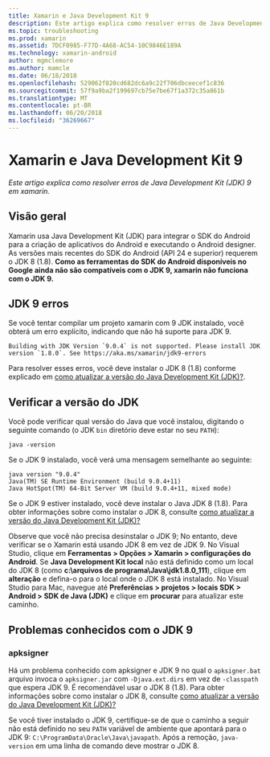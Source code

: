 ```yaml
---
title: Xamarin e Java Development Kit 9
description: Este artigo explica como resolver erros de Java Development Kit (JDK) 9 em xamarin.
ms.topic: troubleshooting
ms.prod: xamarin
ms.assetid: 7DCF0985-F77D-4A68-AC54-10C9846E189A
ms.technology: xamarin-android
author: mgmclemore
ms.author: mamcle
ms.date: 06/18/2018
ms.openlocfilehash: 529062f820cd682dc6a9c22f706dbceecef1c836
ms.sourcegitcommit: 57f9a9ba2f199697cb75e7be67f1a372c35a861b
ms.translationtype: MT
ms.contentlocale: pt-BR
ms.lasthandoff: 06/20/2018
ms.locfileid: "36269667"
---
```

# <a name="xamarinandroid-and-java-development-kit-9"></a>Xamarin e Java Development Kit 9

_Este artigo explica como resolver erros de Java Development Kit (JDK) 9 em xamarin._


## <a name="overview"></a>Visão geral

Xamarin usa Java Development Kit (JDK) para integrar o SDK do Android para a criação de aplicativos do Android e executando o Android designer. As versões mais recentes do SDK do Android (API 24 e superior) requerem o JDK 8 (1.8). **Como as ferramentas do SDK do Android disponíveis no Google ainda não são compatíveis com o JDK 9, xamarin não funciona com o JDK 9.**

## <a name="jdk-9-errors"></a>JDK 9 erros

Se você tentar compilar um projeto xamarin com 9 JDK instalado, você obterá um erro explícito, indicando que não há suporte para JDK 9.

```shell
Building with JDK Version `9.0.4` is not supported. Please install JDK version `1.8.0`. See https://aka.ms/xamarin/jdk9-errors  
```

Para resolver esses erros, você deve instalar o JDK 8 (1.8) conforme explicado em [como atualizar a versão do Java Development Kit (JDK)?](~/android/troubleshooting/questions/update-jdk.md).


## <a name="checking-the-jdk-version"></a>Verificar a versão do JDK

Você pode verificar qual versão do Java que você instalou, digitando o seguinte comando (o JDK `bin` diretório deve estar no seu `PATH`):

```shell
java -version
```

Se o JDK 9 instalado, você verá uma mensagem semelhante ao seguinte:

```shell
java version "9.0.4"
Java(TM) SE Runtime Environment (build 9.0.4+11)
Java HotSpot(TM) 64-Bit Server VM (build 9.0.4+11, mixed mode)
```

Se o JDK 9 estiver instalado, você deve instalar o Java JDK 8 (1.8). Para obter informações sobre como instalar o JDK 8, consulte [como atualizar a versão do Java Development Kit (JDK)?](~/android/troubleshooting/questions/update-jdk.md)

Observe que você não precisa desinstalar o JDK 9; No entanto, deve verificar se o Xamarin está usando JDK 8 em vez de JDK 9. No Visual Studio, clique em **Ferramentas > Opções > Xamarin > configurações do Android**. Se **Java Development Kit local** não está definido como um local do JDK 8 (como **c:\\arquivos de programa\\Java\\jdk1.8.0_111**), clique em **alteração**  e defina-o para o local onde o JDK 8 está instalado. No Visual Studio para Mac, navegue até **Preferências > projetos > locais SDK > Android > SDK de Java (JDK)** e clique em **procurar** para atualizar este caminho.

## <a name="known-issues-with-jdk-9"></a>Problemas conhecidos com o JDK 9

### <a name="apksigner"></a>apksigner

Há um problema conhecido com apksigner e JDK 9 no qual o `apksigner.bat` arquivo invoca o `apksigner.jar` com `-Djava.ext.dirs` em vez de `-classpath` que espera JDK 9. É recomendável usar o JDK 8 (1.8). Para obter informações sobre como instalar o JDK 8, consulte [como atualizar a versão do Java Development Kit (JDK)?](~/android/troubleshooting/questions/update-jdk.md)

Se você tiver instalado o JDK 9, certifique-se de que o caminho a seguir não está definido no seu `PATH` variável de ambiente que apontará para o JDK 9: `C:\ProgramData\Oracle\Java\javapath`. Após a remoção, `java-version` em uma linha de comando deve mostrar o JDK 8.
